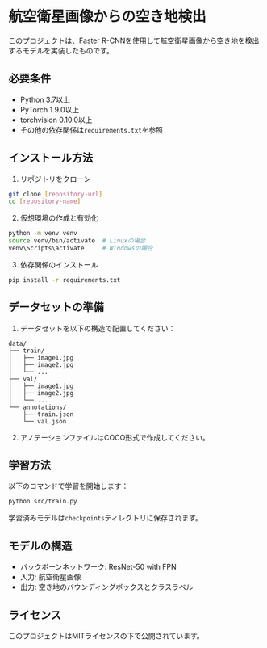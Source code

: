 # 航空衛星画像からの空き地検出

このプロジェクトは、Faster R-CNNを使用して航空衛星画像から空き地を検出するモデルを実装したものです。

## 必要条件

- Python 3.7以上
- PyTorch 1.9.0以上
- torchvision 0.10.0以上
- その他の依存関係は`requirements.txt`を参照

## インストール方法

1. リポジトリをクローン
```bash
git clone [repository-url]
cd [repository-name]
```

2. 仮想環境の作成と有効化
```bash
python -m venv venv
source venv/bin/activate  # Linuxの場合
venv\Scripts\activate     # Windowsの場合
```

3. 依存関係のインストール
```bash
pip install -r requirements.txt
```

## データセットの準備

1. データセットを以下の構造で配置してください：
```
data/
├── train/
│   ├── image1.jpg
│   ├── image2.jpg
│   └── ...
├── val/
│   ├── image1.jpg
│   ├── image2.jpg
│   └── ...
└── annotations/
    ├── train.json
    └── val.json
```

2. アノテーションファイルはCOCO形式で作成してください。

## 学習方法

以下のコマンドで学習を開始します：
```bash
python src/train.py
```

学習済みモデルは`checkpoints`ディレクトリに保存されます。

## モデルの構造

- バックボーンネットワーク: ResNet-50 with FPN
- 入力: 航空衛星画像
- 出力: 空き地のバウンディングボックスとクラスラベル

## ライセンス

このプロジェクトはMITライセンスの下で公開されています。 